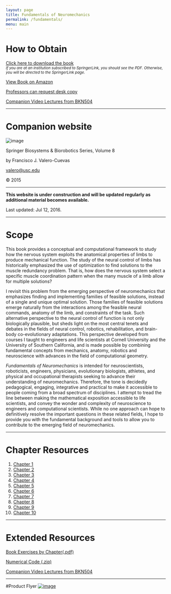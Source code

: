 ```yaml
---
layout: page
title: Fundamentals of Neuromechanics
permalink: /fundamentals/
menu: main
---
```


# How to Obtain

[Click here to download the book](http://link.springer.com/content/pdf/10.1007/978-1-4471-6747-1.pdf)<br>
<sup>*If you are at an institution subscribed to SpringerLink, you should see the PDF. Otherwise, you will be directed to the SpringerLink page.*</sup>

[View Book on Amazon](http://www.amazon.com/Fundamentals-Neuromechanics-Biosystems-Biorobotics-Valero-Cuevas/dp/1447167465/ref=sr_1_1?ie=UTF8&qid=1451158117&sr=8-1&keywords=valero-cuevas)

[Professors can request desk copy](http://www.springer.com/services+for+this+book?SGWID=0-1772415-3261-0-9781447167464)

[Companion Video Lectures from BKN504](http://bbdl.usc.edu/BMEBKN504.php)


_______________________

# Companion website
![image](https://cloud.githubusercontent.com/assets/4623063/12007743/85617314-abc7-11e5-9fbc-324daf52acbe.png)


Springer Biosystems & Biorobotics Series, Volume 8

by Francisco J. Valero-Cuevas

valero@usc.edu

© 2015

__________

**This website is under construction and will be updated regularly as additional material becomes available.**

Last updated: Jul 12, 2016.

________________

# Scope

This book provides a conceptual and computational framework to study how the nervous system exploits the anatomical properties of limbs to produce mechanical function. The study of the neural control of limbs has historically emphasized the use of optimization to find solutions to the muscle redundancy problem. That is, how does the nervous system select a specific muscle coordination pattern when the many muscle of a limb allow for multiple solutions? 

I revisit this problem from the emerging perspective of neuromechanics that emphasizes finding and implementing families of feasible solutions, instead of a single and unique optimal solution. Those families of feasible solutions emerge naturally from the interactions among the feasible neural commands, anatomy of the limb, and constraints of the task. Such alternative perspective to the neural control of function is not only biologically plausible, but sheds light on the most central tenets and debates in the fields of neural control, robotics, rehabilitation, and brain-body co-evolutionary adaptations. This perspective developed from courses I taught to engineers and life scientists at Cornell University and the University of Southern California, and is made possible by combining fundamental concepts from mechanics, anatomy, robotics and neuroscience with advances in the field of computational geometry. 

*Fundamentals of Neuromechanics* is intended for neuroscientists, roboticists, engineers, physicians, evolutionary biologists, athletes, and physical and occupational therapists seeking to advance their understanding of neuromechanics. Therefore, the tone is decidedly pedagogical, engaging, integrative and practical to make it accessible to people coming from a broad spectrum of disciplines. I attempt to tread the line between making the mathematical exposition accessible to life scientists, and convey the wonder and complexity of neuroscience to engineers and computational scientists. While no one approach can hope to definitively resolve the important questions in these related fields, I hope to provide you with the fundamental background and tools to allow you to contribute to the emerging field of neuromechanics. 

________

# Chapter Resources

1. [Chapter 1](http://usc-bbdl.github.io/book_chapters/ch1.html)
2. [Chapter 2](http://usc-bbdl.github.io/book_chapters/ch2.html)
3. [Chapter 3](http://usc-bbdl.github.io/book_chapters/ch3.html)
4. [Chapter 4](http://usc-bbdl.github.io/book_chapters/ch4.html)
5. [Chapter 5](http://usc-bbdl.github.io/book_chapters/ch5.html)
6. [Chapter 6](http://usc-bbdl.github.io/book_chapters/ch6.html)
7. [Chapter 7](http://usc-bbdl.github.io/book_chapters/ch7.html)
8. [Chapter 8](http://usc-bbdl.github.io/book_chapters/ch8.html)
9. [Chapter 9](http://usc-bbdl.github.io/book_chapters/ch9.html)
10. [Chapter 10](http://usc-bbdl.github.io/book_chapters/ch10.html)

_______________________

# Extended Resources

[Book Exercises by Chapter(.pdf)](https://github.com/usc-bbdl/usc-bbdl.github.io/files/72510/Exercises_V1_0.pdf)

[Numerical Code (.zip)](https://github.com/usc-bbdl/usc-bbdl.github.io/files/72511/Numerical_Code_V1_0.zip)

[Companion Video Lectures from BKN504](http://bbdl.usc.edu/BMEBKN504.php)

________________

#Product Flyer
[![image](https://cloud.githubusercontent.com/assets/4623063/12007732/ca36c65c-abc6-11e5-88f2-2c4f559af692.png)](http://www.springer.com/cda/content/document/productFlyer/productFlyer_978-1-4471-6746-4.pdf?SGWID=0-0-1297-177589478-0)
